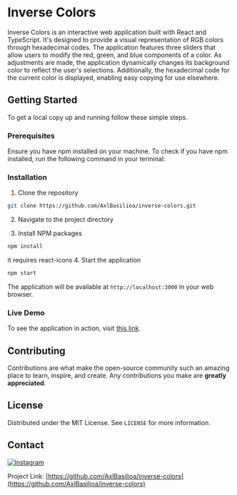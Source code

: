 # Inverse Colors

Inverse Colors is an interactive web application built with React and TypeScript. It's designed to provide a visual representation of RGB colors through hexadecimal codes. The application features three sliders that allow users to modify the red, green, and blue components of a color. As adjustments are made, the application dynamically changes its background color to reflect the user's selections. Additionally, the hexadecimal code for the current color is displayed, enabling easy copying for use elsewhere.

## Getting Started

To get a local copy up and running follow these simple steps.

### Prerequisites

Ensure you have npm installed on your machine. To check if you have npm installed, run the following command in your terminal:


### Installation

1. Clone the repository
```bash
git clone https://github.com/AxlBasilioa/inverse-colors.git
```
2. Navigate to the project directory

3. Install NPM packages
```bash
npm install
```
it requires react-icons
4. Start the application
```bash
npm start
```

The application will be available at `http://localhost:3000` in your web browser.

### Live Demo

To see the application in action, visit [this link](https://css-colors.web.app).

## Contributing

Contributions are what make the open-source community such an amazing place to learn, inspire, and create. Any contributions you make are **greatly appreciated**.

## License

Distributed under the MIT License. See `LICENSE` for more information.

## Contact

[![Instagram](https://img.shields.io/badge/Instagram-%23E4405F.svg?style=for-the-badge&logo=Instagram&logoColor=white)](https://www.instagram.com/axl_basilio_/)

Project Link: [https://github.com/AxlBasilioa/inverse-colors](https://github.com/AxlBasilioa/inverse-colors)
